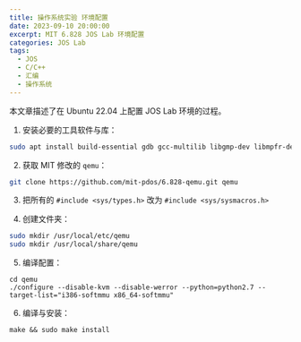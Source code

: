 ```yaml
---
title: 操作系统实验 环境配置
date: 2023-09-10 20:00:00
excerpt: MIT 6.828 JOS Lab 环境配置
categories: JOS Lab
tags:
  - JOS
  - C/C++
  - 汇编
  - 操作系统
---
```


本文章描述了在 Ubuntu 22.04 上配置 JOS Lab 环境的过程。

1. 安装必要的工具软件与库：

```bash
sudo apt install build-essential gdb gcc-multilib libgmp-dev libmpfr-dev libfdt-dev libsdl1.2-dev libmpc-dev binutils python2.7 libtool-bin libglib2.0-dev libz-dev libpixman-1-dev
```

2. 获取 MIT 修改的 `qemu`：

```bash
git clone https://github.com/mit-pdos/6.828-qemu.git qemu
```

3. 把所有的 `#include <sys/types.h>` 改为 `#include <sys/sysmacros.h>`

4. 创建文件夹：

```bash
sudo mkdir /usr/local/etc/qemu
sudo mkdir /usr/local/share/qemu
```

5. 编译配置：

```
cd qemu
./configure --disable-kvm --disable-werror --python=python2.7 --target-list="i386-softmmu x86_64-softmmu"
```

6. 编译与安装：

```
make && sudo make install
```